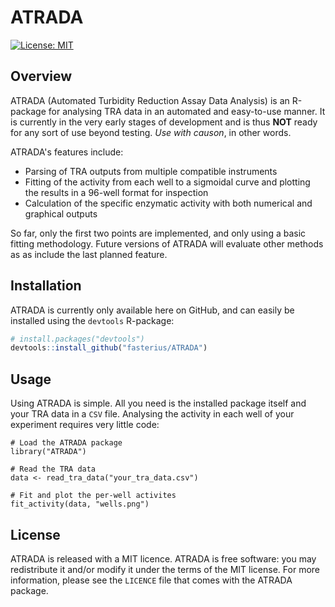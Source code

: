# ATRADA

[![License: MIT][1]][2]

## Overview

ATRADA (Automated Turbidity Reduction Assay Data Analysis) is an R-package for
analysing TRA data in an automated and easy-to-use manner. It is currently in
the very early stages of development and is thus **NOT** ready for any sort of
use beyond testing. *Use with causon*, in other words.

ATRADA's features include:

 * Parsing of TRA outputs from multiple compatible instruments
 * Fitting of the activity from each well to a sigmoidal curve and plotting the
   results in a 96-well format for inspection
 * Calculation of the specific enzymatic activity with both numerical and
   graphical outputs

So far, only the first two points are implemented, and only using a basic
fitting methodology. Future versions of ATRADA will evaluate other methods as
as include the last planned feature.

## Installation

ATRADA is currently only available here on GitHub, and can easily be installed
using the `devtools` R-package:

```r
# install.packages("devtools")
devtools::install_github("fasterius/ATRADA")
```

## Usage

Using ATRADA is simple. All you need is the installed package itself and your
TRA data in a `CSV` file. Analysing the activity in each well of your
experiment requires very little code:

```{r
# Load the ATRADA package
library("ATRADA")

# Read the TRA data
data <- read_tra_data("your_tra_data.csv")

# Fit and plot the per-well activites
fit_activity(data, "wells.png")
```

## License

ATRADA is released with a MIT licence. ATRADA is free software: you may
redistribute it and/or modify it under the terms of the MIT license. For more
information, please see the `LICENCE` file that comes with the ATRADA package.

[1]: https://img.shields.io/badge/License-MIT-blue.svg
[2]: https://opensource.org/licenses/MIT
